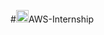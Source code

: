 #<img width="20" height="20" alt="image" src="https://github.com/user-attachments/assets/9462dc26-be2c-41eb-bc3c-cef5812803cb" />AWS-Internship
